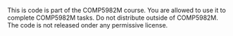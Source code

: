 This is code is part of the COMP5982M course. You are allowed to use it to
complete COMP5982M tasks. Do not distribute outside of COMP5982M. The
code is not released onder any permissive license.
